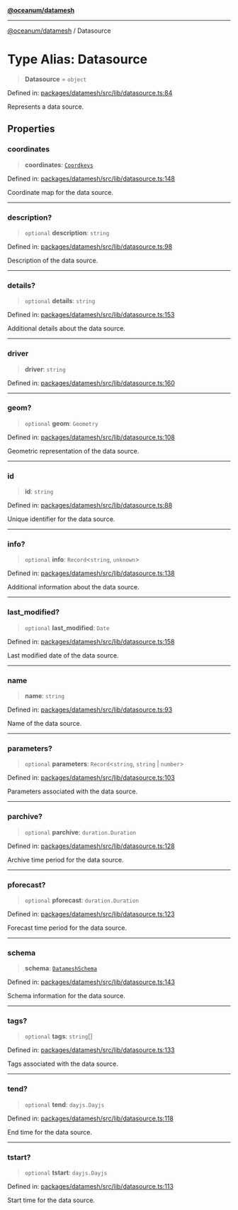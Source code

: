 [**@oceanum/datamesh**](../README.md)

***

[@oceanum/datamesh](../README.md) / Datasource

# Type Alias: Datasource

> **Datasource** = `object`

Defined in: [packages/datamesh/src/lib/datasource.ts:84](https://github.com/oceanum-io/oceanum-js/blob/de54745f7642df8f064f1c2211b399c4854806ac/packages/datamesh/src/lib/datasource.ts#L84)

Represents a data source.

## Properties

### coordinates

> **coordinates**: [`Coordkeys`](Coordkeys.md)

Defined in: [packages/datamesh/src/lib/datasource.ts:148](https://github.com/oceanum-io/oceanum-js/blob/de54745f7642df8f064f1c2211b399c4854806ac/packages/datamesh/src/lib/datasource.ts#L148)

Coordinate map for the data source.

***

### description?

> `optional` **description**: `string`

Defined in: [packages/datamesh/src/lib/datasource.ts:98](https://github.com/oceanum-io/oceanum-js/blob/de54745f7642df8f064f1c2211b399c4854806ac/packages/datamesh/src/lib/datasource.ts#L98)

Description of the data source.

***

### details?

> `optional` **details**: `string`

Defined in: [packages/datamesh/src/lib/datasource.ts:153](https://github.com/oceanum-io/oceanum-js/blob/de54745f7642df8f064f1c2211b399c4854806ac/packages/datamesh/src/lib/datasource.ts#L153)

Additional details about the data source.

***

### driver

> **driver**: `string`

Defined in: [packages/datamesh/src/lib/datasource.ts:160](https://github.com/oceanum-io/oceanum-js/blob/de54745f7642df8f064f1c2211b399c4854806ac/packages/datamesh/src/lib/datasource.ts#L160)

***

### geom?

> `optional` **geom**: `Geometry`

Defined in: [packages/datamesh/src/lib/datasource.ts:108](https://github.com/oceanum-io/oceanum-js/blob/de54745f7642df8f064f1c2211b399c4854806ac/packages/datamesh/src/lib/datasource.ts#L108)

Geometric representation of the data source.

***

### id

> **id**: `string`

Defined in: [packages/datamesh/src/lib/datasource.ts:88](https://github.com/oceanum-io/oceanum-js/blob/de54745f7642df8f064f1c2211b399c4854806ac/packages/datamesh/src/lib/datasource.ts#L88)

Unique identifier for the data source.

***

### info?

> `optional` **info**: `Record`\<`string`, `unknown`\>

Defined in: [packages/datamesh/src/lib/datasource.ts:138](https://github.com/oceanum-io/oceanum-js/blob/de54745f7642df8f064f1c2211b399c4854806ac/packages/datamesh/src/lib/datasource.ts#L138)

Additional information about the data source.

***

### last\_modified?

> `optional` **last\_modified**: `Date`

Defined in: [packages/datamesh/src/lib/datasource.ts:158](https://github.com/oceanum-io/oceanum-js/blob/de54745f7642df8f064f1c2211b399c4854806ac/packages/datamesh/src/lib/datasource.ts#L158)

Last modified date of the data source.

***

### name

> **name**: `string`

Defined in: [packages/datamesh/src/lib/datasource.ts:93](https://github.com/oceanum-io/oceanum-js/blob/de54745f7642df8f064f1c2211b399c4854806ac/packages/datamesh/src/lib/datasource.ts#L93)

Name of the data source.

***

### parameters?

> `optional` **parameters**: `Record`\<`string`, `string` \| `number`\>

Defined in: [packages/datamesh/src/lib/datasource.ts:103](https://github.com/oceanum-io/oceanum-js/blob/de54745f7642df8f064f1c2211b399c4854806ac/packages/datamesh/src/lib/datasource.ts#L103)

Parameters associated with the data source.

***

### parchive?

> `optional` **parchive**: `duration.Duration`

Defined in: [packages/datamesh/src/lib/datasource.ts:128](https://github.com/oceanum-io/oceanum-js/blob/de54745f7642df8f064f1c2211b399c4854806ac/packages/datamesh/src/lib/datasource.ts#L128)

Archive time period for the data source.

***

### pforecast?

> `optional` **pforecast**: `duration.Duration`

Defined in: [packages/datamesh/src/lib/datasource.ts:123](https://github.com/oceanum-io/oceanum-js/blob/de54745f7642df8f064f1c2211b399c4854806ac/packages/datamesh/src/lib/datasource.ts#L123)

Forecast time period for the data source.

***

### schema

> **schema**: [`DatameshSchema`](DatameshSchema.md)

Defined in: [packages/datamesh/src/lib/datasource.ts:143](https://github.com/oceanum-io/oceanum-js/blob/de54745f7642df8f064f1c2211b399c4854806ac/packages/datamesh/src/lib/datasource.ts#L143)

Schema information for the data source.

***

### tags?

> `optional` **tags**: `string`[]

Defined in: [packages/datamesh/src/lib/datasource.ts:133](https://github.com/oceanum-io/oceanum-js/blob/de54745f7642df8f064f1c2211b399c4854806ac/packages/datamesh/src/lib/datasource.ts#L133)

Tags associated with the data source.

***

### tend?

> `optional` **tend**: `dayjs.Dayjs`

Defined in: [packages/datamesh/src/lib/datasource.ts:118](https://github.com/oceanum-io/oceanum-js/blob/de54745f7642df8f064f1c2211b399c4854806ac/packages/datamesh/src/lib/datasource.ts#L118)

End time for the data source.

***

### tstart?

> `optional` **tstart**: `dayjs.Dayjs`

Defined in: [packages/datamesh/src/lib/datasource.ts:113](https://github.com/oceanum-io/oceanum-js/blob/de54745f7642df8f064f1c2211b399c4854806ac/packages/datamesh/src/lib/datasource.ts#L113)

Start time for the data source.
